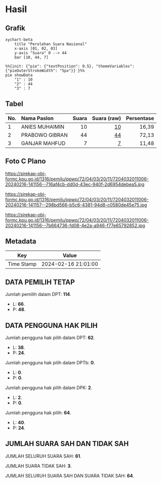 # Hasil

## Grafik

```mermaid
xychart-beta
    title "Perolehan Suara Nasional"
    x-axis [01, 02, 03]
    y-axis "Suara" 0 --> 44
    bar [10, 44, 7]
```

```mermaid
%%{init: {"pie": {"textPosition": 0.5}, "themeVariables": {"pieOuterStrokeWidth": "5px"}} }%%
pie showData
    "1" : 10
    "2" : 44
    "3" : 7
```

## Tabel

| No. | Nama Paslon    | Suara | Suara (raw) | Persentase |
|:--- |:-------------- | -----:| -----------:| ----------:|
| 1   | ANIES MUHAIMIN | 10    | [10][p-1]   | 16,39      |
| 2   | PRABOWO GIBRAN | 44    | [44][p-2]   | 72,13      |
| 3   | GANJAR MAHFUD  | 7     | [7][p-3]    | 11,48      |


[p-1]: https://github.com/gigit-pemilu/pemilu-2024/blob/main/pilpres/hitung-suara/sub/72-sulawesi-tengah/sub/04-toli-toli/sub/03-dondo/sub/2011-malala/sub/006-tps/sub/paslon-1.txt
[p-2]: https://github.com/gigit-pemilu/pemilu-2024/blob/main/pilpres/hitung-suara/sub/72-sulawesi-tengah/sub/04-toli-toli/sub/03-dondo/sub/2011-malala/sub/006-tps/sub/paslon-2.txt
[p-3]: https://github.com/gigit-pemilu/pemilu-2024/blob/main/pilpres/hitung-suara/sub/72-sulawesi-tengah/sub/04-toli-toli/sub/03-dondo/sub/2011-malala/sub/006-tps/sub/paslon-3.txt

## Foto C Plano

https://sirekap-obj-formc.kpu.go.id/1316/pemilu/ppwp/72/04/03/20/11/7204032011006-20240216-141156--716af4cb-dd0d-43ec-940f-2d6954debea5.jpg

https://sirekap-obj-formc.kpu.go.id/1316/pemilu/ppwp/72/04/03/20/11/7204032011006-20240216-141157--298bd566-b5c6-4381-94d8-c0580de45e75.jpg

https://sirekap-obj-formc.kpu.go.id/1316/pemilu/ppwp/72/04/03/20/11/7204032011006-20240216-141156--7b664736-fd08-4e2a-a946-f77e65792852.jpg


## Metadata

| Key        | Value               |
| ---------- | ------------------- |
| Time Stamp | 2024-02-16 21:01:00 |


## DATA PEMILIH TETAP

Jumlah pemilih dalam DPT: **114**.
 * L: **66**.
 * P: **48**.

## DATA PENGGUNA HAK PILIH

Jumlah pengguna hak pilih dalam DPT: **62**.
 * L: **38**.
 * P: **24**.

Jumlah pengguna hak pilih dalam DPTb: **0**.
 * L: **0**.
 * P: **0**.

Jumlah pengguna hak pilih dalam DPK: **2**.
 * L: **2**.
 * P: **0**.

Jumlah pengguna hak pilih: **64**.
 * L: **40**.
 * P: **24**.

## JUMLAH SUARA SAH DAN TIDAK SAH

JUMLAH SELURUH SUARA SAH: **61**.

JUMLAH SUARA TIDAK SAH: **3**.

JUMLAH SELURUH SUARA SAH DAN SUARA TIDAK SAH: **64**.


